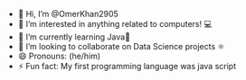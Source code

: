 - 👋 Hi, I’m @OmerKhan2905
- 👀 I’m interested in anything related to computers! 💻
- 🌱 I’m currently learning Java🍵
- 💞️ I’m looking to collaborate on Data Science projects ⚛️
- 😄 Pronouns: (he/him)
- ⚡ Fun fact: My first programming language was java script <script> </script>

<!---
OmerKhan2905/OmerKhan2905 is a ✨ special ✨ repository because its `README.md` (this file) appears on your GitHub profile.
You can click the Preview link to take a look at your changes.
--->
